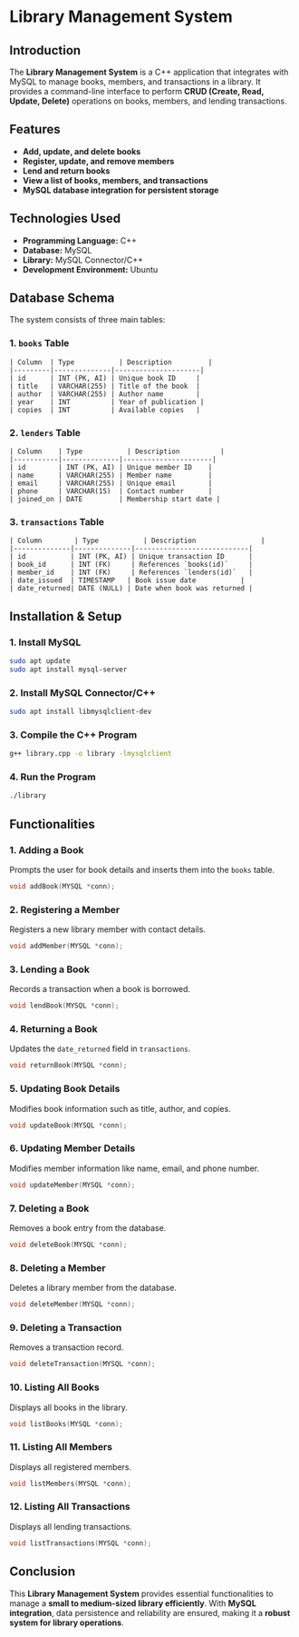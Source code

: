 # Library Management System

## Introduction
The **Library Management System** is a C++ application that integrates with MySQL to manage books, members, and transactions in a library. It provides a command-line interface to perform **CRUD (Create, Read, Update, Delete)** operations on books, members, and lending transactions.

## Features
- **Add, update, and delete books**
- **Register, update, and remove members**
- **Lend and return books**
- **View a list of books, members, and transactions**
- **MySQL database integration for persistent storage**

## Technologies Used
- **Programming Language:** C++
- **Database:** MySQL
- **Library:** MySQL Connector/C++
- **Development Environment:** Ubuntu

## Database Schema
The system consists of three main tables:

### 1. `books` Table
```plaintext
| Column  | Type           | Description         |
|---------|--------------|---------------------|
| id      | INT (PK, AI) | Unique book ID     |
| title   | VARCHAR(255) | Title of the book  |
| author  | VARCHAR(255) | Author name        |
| year    | INT          | Year of publication |
| copies  | INT          | Available copies   |
```

### 2. `lenders` Table
```plaintext
| Column    | Type           | Description          |
|-----------|--------------|----------------------|
| id        | INT (PK, AI) | Unique member ID    |
| name      | VARCHAR(255) | Member name         |
| email     | VARCHAR(255) | Unique email        |
| phone     | VARCHAR(15)  | Contact number      |
| joined_on | DATE         | Membership start date |
```

### 3. `transactions` Table
```plaintext
| Column        | Type           | Description                |
|--------------|--------------|----------------------------|
| id           | INT (PK, AI) | Unique transaction ID      |
| book_id      | INT (FK)     | References `books(id)`     |
| member_id    | INT (FK)     | References `lenders(id)`   |
| date_issued  | TIMESTAMP   | Book issue date           |
| date_returned| DATE (NULL) | Date when book was returned |
```

## Installation & Setup
### 1. Install MySQL
```sh
sudo apt update
sudo apt install mysql-server
```

### 2. Install MySQL Connector/C++
```sh
sudo apt install libmysqlclient-dev
```

### 3. Compile the C++ Program
```sh
g++ library.cpp -o library -lmysqlclient
```

### 4. Run the Program
```sh
./library
```

## Functionalities
### 1. Adding a Book
Prompts the user for book details and inserts them into the `books` table.
```cpp
void addBook(MYSQL *conn);
```

### 2. Registering a Member
Registers a new library member with contact details.
```cpp
void addMember(MYSQL *conn);
```

### 3. Lending a Book
Records a transaction when a book is borrowed.
```cpp
void lendBook(MYSQL *conn);
```

### 4. Returning a Book
Updates the `date_returned` field in `transactions`.
```cpp
void returnBook(MYSQL *conn);
```

### 5. Updating Book Details
Modifies book information such as title, author, and copies.
```cpp
void updateBook(MYSQL *conn);
```

### 6. Updating Member Details
Modifies member information like name, email, and phone number.
```cpp
void updateMember(MYSQL *conn);
```

### 7. Deleting a Book
Removes a book entry from the database.
```cpp
void deleteBook(MYSQL *conn);
```

### 8. Deleting a Member
Deletes a library member from the database.
```cpp
void deleteMember(MYSQL *conn);
```

### 9. Deleting a Transaction
Removes a transaction record.
```cpp
void deleteTransaction(MYSQL *conn);
```

### 10. Listing All Books
Displays all books in the library.
```cpp
void listBooks(MYSQL *conn);
```

### 11. Listing All Members
Displays all registered members.
```cpp
void listMembers(MYSQL *conn);
```

### 12. Listing All Transactions
Displays all lending transactions.
```cpp
void listTransactions(MYSQL *conn);
```

## Conclusion
This **Library Management System** provides essential functionalities to manage a **small to medium-sized library efficiently**. With **MySQL integration**, data persistence and reliability are ensured, making it a **robust system for library operations**.

